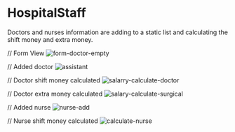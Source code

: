 # HospitalStaff
Doctors and nurses information are adding to a static list and calculating the shift money and extra money.

// Form View
![form-doctor-empty](https://user-images.githubusercontent.com/82242098/170690592-038526ec-01c4-4ab2-84d1-e0a8b42fb39b.jpg)

// Added doctor
![assistant](https://user-images.githubusercontent.com/82242098/170690646-a56264b8-3df1-4026-aab1-0970b84f4a2e.jpg)

// Doctor shift money calculated
![salarry-calculate-doctor](https://user-images.githubusercontent.com/82242098/170690721-e30147bc-663d-4902-9eb3-c83b0db8232d.jpg)

// Doctor extra money calculated
![salary-calculate-surgical](https://user-images.githubusercontent.com/82242098/170690773-834e4e25-6436-44cd-a9ad-06ebb128f8a7.jpg)

// Added nurse
![nurse-add](https://user-images.githubusercontent.com/82242098/170690853-54ebe4d8-01d4-4ae8-b351-59d457995cfd.jpg)

// Nurse shift money calculated
![calculate-nurse](https://user-images.githubusercontent.com/82242098/170690947-4ea71799-fc11-46cb-9d53-05f8087cbc2a.jpg)





